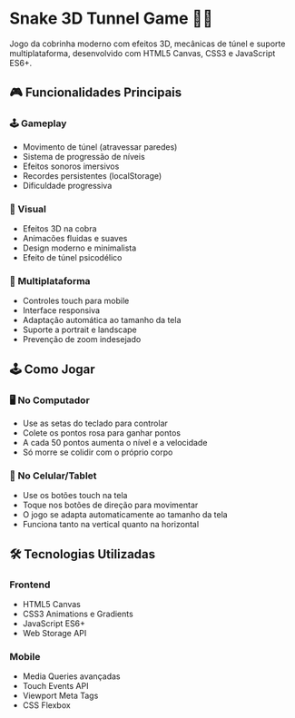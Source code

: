 # Snake 3D Tunnel Game 🐍🌐

Jogo da cobrinha moderno com efeitos 3D, mecânicas de túnel e suporte multiplataforma, desenvolvido com HTML5 Canvas, CSS3 e JavaScript ES6+.

## 🎮 Funcionalidades Principais

### 🕹️ Gameplay
- Movimento de túnel (atravessar paredes)
- Sistema de progressão de níveis
- Efeitos sonoros imersivos
- Recordes persistentes (localStorage)
- Dificuldade progressiva

### 🌈 Visual
- Efeitos 3D na cobra
- Animacões fluidas e suaves
- Design moderno e minimalista
- Efeito de túnel psicodélico

### 📱 Multiplataforma
- Controles touch para mobile
- Interface responsiva
- Adaptação automática ao tamanho da tela
- Suporte a portrait e landscape
- Prevenção de zoom indesejado

## 🕹️ Como Jogar

### 🖥️ No Computador
- Use as setas do teclado para controlar
- Colete os pontos rosa para ganhar pontos
- A cada 50 pontos aumenta o nível e a velocidade
- Só morre se colidir com o próprio corpo

### 📱 No Celular/Tablet
- Use os botões touch na tela
- Toque nos botões de direção para movimentar
- O jogo se adapta automaticamente ao tamanho da tela
- Funciona tanto na vertical quanto na horizontal

## 🛠️ Tecnologias Utilizadas

### Frontend
- HTML5 Canvas
- CSS3 Animations e Gradients
- JavaScript ES6+
- Web Storage API

### Mobile
- Media Queries avançadas
- Touch Events API
- Viewport Meta Tags
- CSS Flexbox

